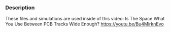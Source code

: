 ### Description
These files and simulations are used inside of this video: Is The Space What You Use Between PCB Tracks Wide Enough? https://youtu.be/Bu4MirknEvo